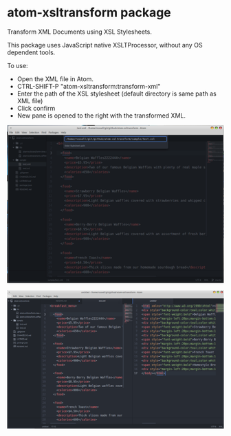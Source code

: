 # atom-xsltransform package

Transform XML Documents using XSL Stylesheets.

This package uses JavaScript native XSLTProcessor, without any OS dependent tools.

To use:

* Open the XML file in Atom.
* CTRL-SHIFT-P "atom-xsltransform:transform-xml"
* Enter the path of the XSL stylesheet (default directory is same path as XML file)
* Click confirm
* New pane is opened to the right with the transformed XML.

![Select XSL](atom-xsltransform-screen-1.PNG)

![Transformed Document](atom-xsltransform-screen-2.PNG)
